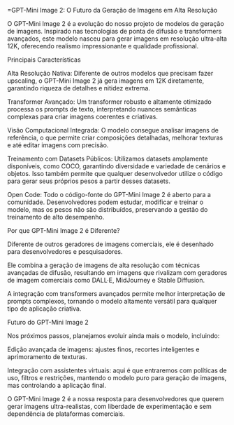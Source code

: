 =GPT-Mini Image 2: O Futuro da Geração de Imagens em Alta Resolução

O GPT-Mini Image 2 é a evolução do nosso projeto de modelos de geração de imagens. Inspirado nas tecnologias de ponta de difusão e transformers avançados, este modelo nasceu para gerar imagens em resolução ultra-alta 12K, oferecendo realismo impressionante e qualidade profissional.

Principais Características

Alta Resolução Nativa: Diferente de outros modelos que precisam fazer upscaling, o GPT-Mini Image 2 já gera imagens em 12K diretamente, garantindo riqueza de detalhes e nitidez extrema.

Transformer Avançado: Um transformer robusto e altamente otimizado processa os prompts de texto, interpretando nuances semânticas complexas para criar imagens coerentes e criativas.

Visão Computacional Integrada: O modelo consegue analisar imagens de referência, o que permite criar composições detalhadas, melhorar texturas e até editar imagens com precisão.

Treinamento com Datasets Públicos: Utilizamos datasets amplamente disponíveis, como COCO, garantindo diversidade e variedade de cenários e objetos. Isso também permite que qualquer desenvolvedor utilize o código para gerar seus próprios pesos a partir desses datasets.

Open Code: Todo o código-fonte do GPT-Mini Image 2 é aberto para a comunidade. Desenvolvedores podem estudar, modificar e treinar o modelo, mas os pesos não são distribuídos, preservando a gestão do treinamento de alto desempenho.


Por que GPT-Mini Image 2 é Diferente?

Diferente de outros geradores de imagens comerciais, ele é desenhado para desenvolvedores e pesquisadores.

Ele combina a geração de imagens de alta resolução com técnicas avançadas de difusão, resultando em imagens que rivalizam com geradores de imagem comerciais como DALL·E, MidJourney e Stable Diffusion.

A integração com transformers avançados permite melhor interpretação de prompts complexos, tornando o modelo altamente versátil para qualquer tipo de aplicação criativa.


Futuro do GPT-Mini Image 2

Nos próximos passos, planejamos evoluir ainda mais o modelo, incluindo:

Edição avançada de imagens: ajustes finos, recortes inteligentes e aprimoramento de texturas.

Integração com assistentes virtuais: aqui é que entraremos com políticas de uso, filtros e restrições, mantendo o modelo puro para geração de imagens, mas controlando a aplicação final.


O GPT-Mini Image 2 é a nossa resposta para desenvolvedores que querem gerar imagens ultra-realistas, com liberdade de experimentação e sem dependência de plataformas comerciais.
